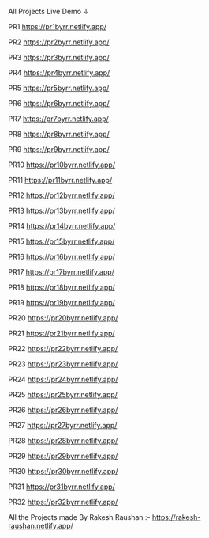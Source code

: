 All Projects Live Demo ↓ 

PR1  https://pr1byrr.netlify.app/ 

PR2  https://pr2byrr.netlify.app/

PR3  https://pr3byrr.netlify.app/

PR4  https://pr4byrr.netlify.app/

PR5  https://pr5byrr.netlify.app/

PR6  https://pr6byrr.netlify.app/

PR7  https://pr7byrr.netlify.app/

PR8  https://pr8byrr.netlify.app/

PR9  https://pr9byrr.netlify.app/

PR10  https://pr10byrr.netlify.app/

PR11  https://pr11byrr.netlify.app/

PR12  https://pr12byrr.netlify.app/

PR13  https://pr13byrr.netlify.app/

PR14  https://pr14byrr.netlify.app/

PR15  https://pr15byrr.netlify.app/

PR16  https://pr16byrr.netlify.app/

PR17  https://pr17byrr.netlify.app/

PR18  https://pr18byrr.netlify.app/

PR19  https://pr19byrr.netlify.app/

PR20  https://pr20byrr.netlify.app/

PR21  https://pr21byrr.netlify.app/

PR22  https://pr22byrr.netlify.app/

PR23  https://pr23byrr.netlify.app/

PR24  https://pr24byrr.netlify.app/

PR25  https://pr25byrr.netlify.app/

PR26  https://pr26byrr.netlify.app/

PR27  https://pr27byrr.netlify.app/

PR28  https://pr28byrr.netlify.app/

PR29  https://pr29byrr.netlify.app/

PR30  https://pr30byrr.netlify.app/

PR31  https://pr31byrr.netlify.app/

PR32  https://pr32byrr.netlify.app/

All the Projects made By Rakesh Raushan :- https://rakesh-raushan.netlify.app/
